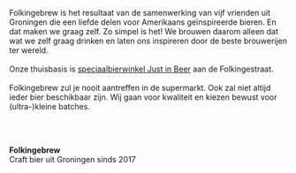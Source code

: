 Folkingebrew is het resultaat van de samenwerking van vijf vrienden uit Groningen die een liefde delen voor Amerikaans geïnspireerde bieren. En dat maken we graag zelf. Zo simpel is het! We brouwen daarom alleen dat wat we zelf graag drinken en laten ons inspireren door de beste brouwerijen ter wereld.<br><br>
Onze thuisbasis is <a href="https://www.justinbeer.nl">speciaalbierwinkel Just in Beer</a> aan de Folkingestraat.<br><br>
Folkingebrew zul je nooit aantreffen in de supermarkt. Ook zal niet altijd ieder bier beschikbaar zijn. Wij gaan voor kwaliteit en kiezen bewust voor (ultra-)kleine batches.

<!-- Wil je weten waar en wanneer we een release hebben? Schrijf je dan in voor onze nieuwsbrief. --><br><br>
<strong>Folkingebrew</strong><br>
Craft bier uit Groningen sinds 2017
